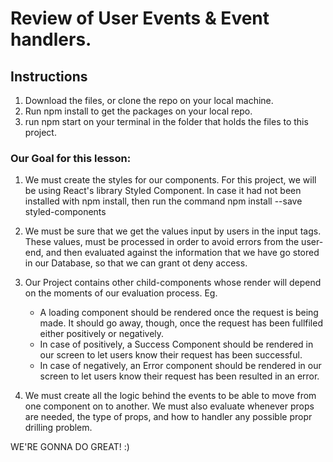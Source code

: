 # Review of User Events & Event handlers.



## Instructions

1. Download the files, or clone the repo on your local machine.
2. Run npm install to get the packages on your local repo.
3. run npm start on your terminal in the folder that holds the files to this project.

### Our Goal for this lesson:

1. We must create the styles for our components. For this project, we will be using React's library Styled Component.
    In case it had not been installed with npm install, then run the command npm install --save styled-components
2. We must be sure that we get the values input by users in the input tags. These values, must be processed in order to avoid errors from the user-end, and then evaluated against the information that we have go stored in our Database, so that we can grant ot deny access.
3. Our Project contains other child-components whose render will depend on the moments of our evaluation process.
   Eg.
   - A loading component should be rendered once the request is being made. It should go away, though, once the request has been fullfiled either positively or negatively.
   - In case of positively, a Success Component should be rendered in our screen to let users know their request has been successful.
   - In case of negatively, an Error component should be rendered in our screen to let users know their request has been resulted in an error.
   
4. We must create all the logic behind the events to be able to move from one component on to another. We must also evaluate whenever props are needed, the type of props, and how to handler any possible propr drilling problem.  

WE'RE GONNA DO GREAT! :)
